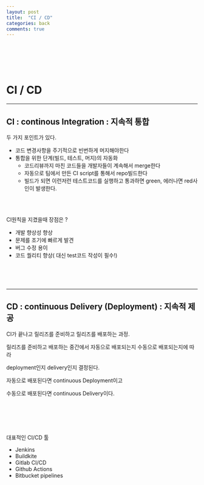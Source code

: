 ```yaml
---
layout: post
title:  "CI / CD"
categories: back
comments: true
---
```


<br>

<br>

<br>

<br>

# CI / CD

---

## CI : continous Integration : 지속적 통합

두 가지 포인트가 있다.

* 코드 변경사항을 주기적으로 빈번하게 머지해야한다
* 통합을 위한 단계(빌드, 테스트, 머지)의 자동화
  * 코드리뷰까지 마친 코드들을 개발자들이 계속해서 merge한다
  * 자동으로 팀에서 만든 CI script를 통해서 repo빌드한다
  * 빌드가 되면 이런저런 테스트코드를 실행하고 통과하면 green, 에러나면 red사인이 발생한다.

<br>

<br>

CI원칙을 지켰을때 장점은 ? 

* 개발 향상성 향상
* 문제를 조기에 빠르게 발견
* 버그 수정 용이
* 코드 퀄리티 향상( 대신 test코드 작성이 필수!)

<br>

<br>

<br>

---

## CD : continuous Delivery (Deployment) : 지속적 제공

CI가 끝나고 릴리즈를 준비하고 릴리즈를 배포하는 과정.

릴리즈를 준비하고 배포하는 중간에서 자동으로 배포되는지 수동으로 배포되는지에 따라

deployment인지 delivery인지 결정된다.

자동으로 배포된다면 continuous Deployment이고

수동으로 배포된다면 continuous Delivery이다.

<br>

<br>

<br>

<br>

대표적인 CI/CD 툴 

* Jenkins
* Buildkite
* Gitlab CI/CD
* Github Actions
* Bitbucket pipelines



